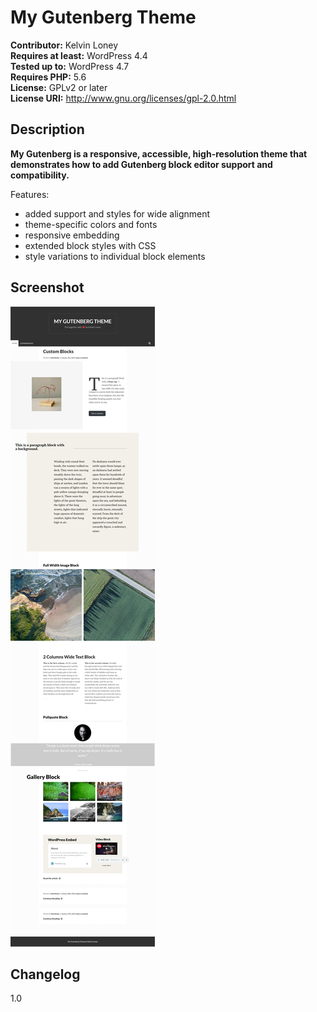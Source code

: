 # My Gutenberg Theme

**Contributor:** Kelvin Loney<br>
**Requires at least:** WordPress 4.4  
**Tested up to:** WordPress 4.7  
**Requires PHP:** 5.6<br>
**License:** GPLv2 or later  
**License URI:** http://www.gnu.org/licenses/gpl-2.0.html  


## Description

**My Gutenberg is a responsive, accessible, high-resolution theme that demonstrates how to add Gutenberg block editor support and compatibility.**

Features: 
*   added support and styles for wide alignment 
*   theme-specific colors and fonts
*   responsive embedding 
*   extended block styles with CSS 
*   style variations to individual block elements 


## Screenshot

![My Gutenberg Theme](https://github.com/kelvinloney/My-Gutenberg-Theme/blob/main/screenshot/screenshot.png)

 



## Changelog

1.0

